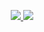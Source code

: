 <div align="center">

<a href="https://github.com/boidolr/github-stats">
  
![](https://boidolr.github.io/github-stats/generated/overview.svg)
![](https://boidolr.github.io/github-stats/generated/languages.svg)

</a>

</div>
